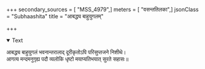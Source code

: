 +++
secondary_sources = [ "MSS_4979",]
meters = [ "वसन्ततिलका",]
jsonClass = "Subhaashita"
title = "आबद्ध्य बाहुयुगलम्"

+++

<details open><summary>Text</summary>

आबद्ध्य बाहुयुगलं भवनान्तरालाद् दूरीकृतोऽपि परिसुप्तजने निशीथे।  
आगत्य मन्दमनुगृह्य पदौ व्यलोकि धृष्टो मयाप्यतिभयात् सुरते सहासः॥
</details>
